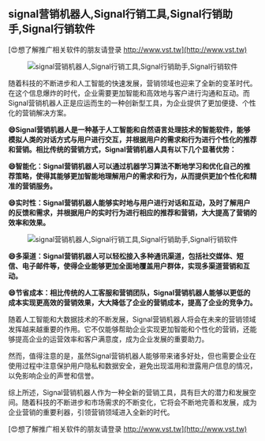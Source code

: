 ## **signal营销机器人,Signal行销工具,Signal行销助手,Signal行销软件**

[😍想了解推广相关软件的朋友请登录 http://www.vst.tw](http://www.vst.tw)

 <center><img src="https://vst.tw/MP4/tuiguang/png/0.png" alt="signal营销机器人,Signal行销工具,Signal行销助手,Signal行销软件"></center>

随着科技的不断进步和人工智能的快速发展，营销领域也迎来了全新的变革时代。在这个信息爆炸的时代，企业需要更加智能和高效地与客户进行沟通和互动。而Signal营销机器人正是应运而生的一种创新型工具，为企业提供了更加便捷、个性化的营销解决方案。

**😄Signal营销机器人是一种基于人工智能和自然语言处理技术的智能软件，能够模拟人类的对话方式与用户进行交互，并根据用户的需求和行为进行个性化的推荐和营销。相比传统的营销方式，Signal营销机器人具有以下几个显著优势：**

**😄智能化：Signal营销机器人可以通过机器学习算法不断地学习和优化自己的推荐策略，使得其能够更加智能地理解用户的需求和行为，从而提供更加个性化和精准的营销服务。**

**😄实时性：Signal营销机器人能够实时地与用户进行对话和互动，及时了解用户的反馈和需求，并根据用户的实时行为进行相应的推荐和营销，大大提高了营销的效率和效果。**

 <center><img src="https://vst.tw/MP4/tuiguang/png/2.png" alt="signal营销机器人,Signal行销工具,Signal行销助手,Signal行销软件"></center>

**😄多渠道：Signal营销机器人可以轻松接入多种通讯渠道，包括社交媒体、短信、电子邮件等，使得企业能够更加全面地覆盖用户群体，实现多渠道营销和互动。**

**😄节省成本：相比传统的人工客服和营销团队，Signal营销机器人能够以更低的成本实现更高效的营销效果，大大降低了企业的营销成本，提高了企业的竞争力。**

随着人工智能和大数据技术的不断发展，Signal营销机器人将会在未来的营销领域发挥越来越重要的作用。它不仅能够帮助企业实现更加智能和个性化的营销，还能够提高企业的运营效率和客户满意度，成为企业发展的重要助力。

然而，值得注意的是，虽然Signal营销机器人能够带来诸多好处，但也需要企业在使用过程中注意保护用户隐私和数据安全，避免出现滥用和泄露用户信息的情况，以免影响企业的声誉和信誉。

综上所述，Signal营销机器人作为一种全新的营销工具，具有巨大的潜力和发展空间。随着科技的不断进步和市场需求的不断变化，它将会不断地完善和发展，成为企业营销的重要利器，引领营销领域进入全新的时代。

[😍想了解推广相关软件的朋友请登录 http://www.vst.tw](http://www.vst.tw)



